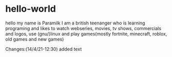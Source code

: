 # hello-world

 hello my name is Paramilk I am a british teenanger who is learning programing and likes to watch webseries, movies, tv shows, commercials and logos, use (gnu/)linux and play games(mostly fortnite, minecraft, roblox, old games and new games)

Changes:(14/4/21-12:30) added text

